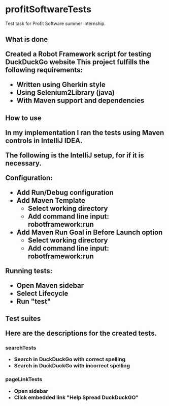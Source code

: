 # profitSoftwareTests

Test task for Profit Software summer internship.

<h2> What is done

Created a Robot Framework script for testing DuckDuckGo website 
This project fulfills the following requirements:
* Written using Gherkin style
* Using Selenium2Library (java)
* With Maven support and dependencies 



<h2> How to use

In my implementation I ran the tests using Maven controls in IntelliJ IDEA.



The following is the IntelliJ setup, for if it is necessary. 

Configuration:
* Add Run/Debug configuration
* Add Maven Template
    * Select working directory
    * Add command line input: robotframework:run
* Add Maven Run Goal in Before Launch option
    * Select working directory
    * Add command line input: robotframework:run

Running tests:

* Open Maven sidebar
* Select Lifecycle
* Run "test"



<h2> Test suites

Here are the descriptions for the created tests.

<h3> searchTests

* Search in DuckDuckGo with correct spelling
* Search in DuckDuckGo with incorrect spelling

<h3> pageLinkTests

* Open sidebar
* Click embedded link "Help Spread DuckDuckGO"